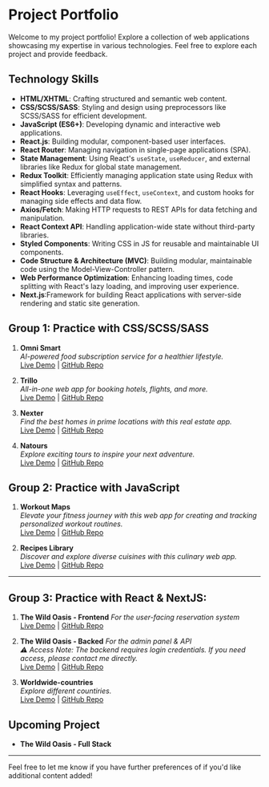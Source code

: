 # Project Portfolio

Welcome to my project portfolio! Explore a collection of web applications showcasing my expertise in various technologies. Feel free to explore each project and provide feedback.

## Technology Skills

- **HTML/XHTML**: Crafting structured and semantic web content.
- **CSS/SCSS/SASS**: Styling and design using preprocessors like SCSS/SASS for efficient development.
- **JavaScript (ES6+)**: Developing dynamic and interactive web applications.
- **React.js**: Building modular, component-based user interfaces.
- **React Router**: Managing navigation in single-page applications (SPA).
- **State Management**: Using React's `useState`, `useReducer`, and external libraries like Redux for global state management.
- **Redux Toolkit**: Efficiently managing application state using Redux with simplified syntax and patterns.
- **React Hooks**: Leveraging `useEffect`, `useContext`, and custom hooks for managing side effects and data flow.
- **Axios/Fetch**: Making HTTP requests to REST APIs for data fetching and manipulation.
- **React Context API**: Handling application-wide state without third-party libraries.
- **Styled Components**: Writing CSS in JS for reusable and maintainable UI components.
- **Code Structure & Architecture (MVC)**: Building modular, maintainable code using the Model-View-Controller pattern.
- **Web Performance Optimization**: Enhancing loading times, code splitting with React's lazy loading, and improving user experience.
- **Next.js**:Framework for building React applications with server-side rendering and static site generation.

## Group 1: Practice with CSS/SCSS/SASS

1.  **Omni Smart**  
    _AI-powered food subscription service for a healthier lifestyle._ </br>
    [Live Demo](https://omni-smart.netlify.app) | [GitHub Repo](https://github.com/Jamzzee/Projects/tree/main/Omnifood)

2.  **Trillo**  
     _All-in-one web app for booking hotels, flights, and more._ </br>
    [Live Demo](https://trillo-web-booking.netlify.app/) | [GitHub Repo](https://github.com/Jamzzee/Projects/tree/main/Trillo)

3.  **Nexter**  
     _Find the best homes in prime locations with this real estate app._ </br>
    [Live Demo](https://nexter-prime-homes.netlify.app/) | [GitHub Repo](https://github.com/Jamzzee/Projects/tree/main/Nexter)

4.  **Natours**  
     _Explore exciting tours to inspire your next adventure._ </br>
    [Live Demo](https://adventours-tours.netlify.app/) | [GitHub Repo](https://github.com/Jamzzee/Projects/tree/main/Natours)

## Group 2: Practice with JavaScript

1. **Workout Maps**  
   _Elevate your fitness journey with this web app for creating and tracking personalized workout routines._ </br>
   [Live Demo](https://workout-maps.netlify.app) | [GitHub Repo](https://github.com/Jamzzee/Projects/tree/main/Workout_map-app)

2. **Recipes Library**  
   _Discover and explore diverse cuisines with this culinary web app._ </br>
   [Live Demo](https://recipes-library.netlify.app) | [GitHub Repo](https://github.com/Jamzzee/Projects/tree/main/Recipes_library-app)

---

## Group 3: Practice with React & NextJS:

1. **The Wild Oasis - Frontend**
   _For the user-facing reservation system_ </br>
   [Live Demo](https://the-wild-oasis-frontend-flax.vercel.app/) | [GitHub Repo](https://github.com/Jamzzee/Projects/tree/main/the-wild-oasis-fronted)

2. **The Wild Oasis - Backed**
   _For the admin panel & API_ </br>
   _⚠ Access Note: The backend requires login credentials. If you need access, please contact me directly._ </br>
   [Live Demo](https://the-wild-oasis-backend.vercel.app/login) | [GitHub Repo](https://github.com/Jamzzee/Projects/tree/main/the-wild-oasis-backend)

3. **Worldwide-countries** </br>
   _Explore different countiries._ </br>
   [Live Demo](https://worldwide-countires.vercel.app/) | [GitHub Repo](https://github.com/Jamzzee/Projects/tree/p_worldwide-countries/worldwide-countries)

## **Upcoming Project**

- **The Wild Oasis - Full Stack**

---

Feel free to let me know if you have further preferences of if you'd like additional content added!
